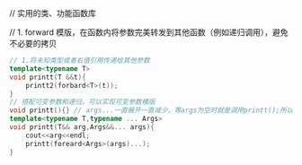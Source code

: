 // 实用的类、功能函数库

// 1. forward 模版，在函数内将参数完美转发到其他函数（例如递归调用），避免不必要的拷贝
```cpp
// 1.将未知类型或者右值引用传递给其他参数
template<typename T>
void printt(T &&t){
    printt2(forbard<T>(t));
}
// 搭配可变参数和递归，可以实现可变参数模版
void printt(){} // args...一直展开一直减少，等args为空时就是调用printt();所以一定要有这个空参函数来终止递归，不然会编译报错，说没有匹配的函数定义。
template<typename T,typename ... Args>
void printt(T&& arg,Args&&... args){
    cout<<arg<<endl;
    printt(foreard<Args>(args)...);
}
```